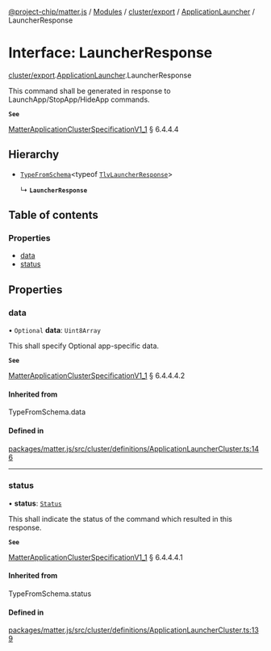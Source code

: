 [@project-chip/matter.js](../README.md) / [Modules](../modules.md) / [cluster/export](../modules/cluster_export.md) / [ApplicationLauncher](../modules/cluster_export.ApplicationLauncher.md) / LauncherResponse

# Interface: LauncherResponse

[cluster/export](../modules/cluster_export.md).[ApplicationLauncher](../modules/cluster_export.ApplicationLauncher.md).LauncherResponse

This command shall be generated in response to LaunchApp/StopApp/HideApp commands.

**`See`**

[MatterApplicationClusterSpecificationV1_1](spec_export.MatterApplicationClusterSpecificationV1_1.md) § 6.4.4.4

## Hierarchy

- [`TypeFromSchema`](../modules/tlv_export.md#typefromschema)\<typeof [`TlvLauncherResponse`](../modules/cluster_export.ApplicationLauncher.md#tlvlauncherresponse)\>

  ↳ **`LauncherResponse`**

## Table of contents

### Properties

- [data](cluster_export.ApplicationLauncher.LauncherResponse.md#data)
- [status](cluster_export.ApplicationLauncher.LauncherResponse.md#status)

## Properties

### data

• `Optional` **data**: `Uint8Array`

This shall specify Optional app-specific data.

**`See`**

[MatterApplicationClusterSpecificationV1_1](spec_export.MatterApplicationClusterSpecificationV1_1.md) § 6.4.4.4.2

#### Inherited from

TypeFromSchema.data

#### Defined in

[packages/matter.js/src/cluster/definitions/ApplicationLauncherCluster.ts:146](https://github.com/project-chip/matter.js/blob/3adaded6/packages/matter.js/src/cluster/definitions/ApplicationLauncherCluster.ts#L146)

___

### status

• **status**: [`Status`](../enums/cluster_export.ApplicationLauncher.Status.md)

This shall indicate the status of the command which resulted in this response.

**`See`**

[MatterApplicationClusterSpecificationV1_1](spec_export.MatterApplicationClusterSpecificationV1_1.md) § 6.4.4.4.1

#### Inherited from

TypeFromSchema.status

#### Defined in

[packages/matter.js/src/cluster/definitions/ApplicationLauncherCluster.ts:139](https://github.com/project-chip/matter.js/blob/3adaded6/packages/matter.js/src/cluster/definitions/ApplicationLauncherCluster.ts#L139)
